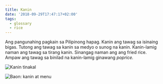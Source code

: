 ```yaml
---
title: Kanin
date: '2018-09-29T17:47:17+02:00'
tags:
  - glossary
  - rice
---
```

Ang pangunahing pagkain sa Pilipinong hapag. Kanin ang tawag sa isinaing bigas. Tutong ang tawag sa kanin sa medyo o sunog na kanin. Kanin-lamig naman ang tawag sa tirang kanin. Sinangag naman ang ang fried rice. Ampaw ang tawag sa binilad na kanin-lamig ginawang _poprice._

![Kanin tinakal](/kanin-cups.jpg)

![Baon: kanin at menu](/baon-kanin-menudo.jpg)
